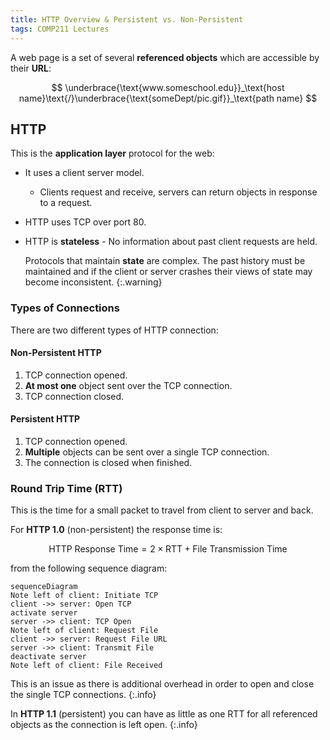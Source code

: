 ```yaml
---
title: HTTP Overview & Persistent vs. Non-Persistent
tags: COMP211 Lectures
---
```


A web page is a set of several **referenced objects** which are accessible by their **URL**:

$$
\underbrace{\text{www.someschool.edu}}_\text{host name}\text{/}\underbrace{\text{someDept/pic.gif}}_\text{path name}
$$

## HTTP
This is the **application layer** protocol for the web:

* It uses a client server model.
	* Clients request and receive, servers can return objects in response to a request.
* HTTP uses TCP over port 80.
* HTTP is **stateless** - No information about past client requests are held.

	Protocols that maintain **state** are complex. The past history must be maintained and if the client or server crashes their views of state may become inconsistent.
	{:.warning}
	
### Types of Connections
There are two different types of HTTP connection:

#### Non-Persistent HTTP

1. TCP connection opened.
1. **At most one** object sent over the TCP connection.
1. TCP connection closed.

#### Persistent HTTP

1. TCP connection opened.
1. **Multiple** objects can be sent over a single TCP connection.
1. The connection is closed when finished.

### Round Trip Time (RTT)
This is the time for a small packet to travel from client to server and back.

For **HTTP 1.0** (non-persistent) the response time is:

$$
\text{HTTP Response Time}=2\times \text{RTT}+\text{File Transmission Time}
$$

from the following sequence diagram:

```mermaid
sequenceDiagram
Note left of client: Initiate TCP
client ->> server: Open TCP
activate server
server ->> client: TCP Open
Note left of client: Request File
client ->> server: Request File URL
server ->> client: Transmit File
deactivate server
Note left of client: File Received
```

This is an issue as there is additional overhead in order to open and close the single TCP connections.
{:.info}

In **HTTP 1.1** (persistent) you can have as little as one RTT for all referenced objects as the connection is left open.
{:.info}
